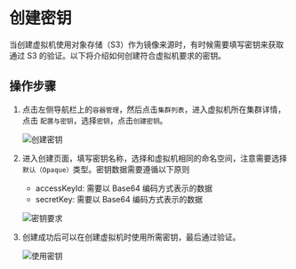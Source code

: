 # 创建密钥

当创建虚拟机使用对象存储（S3）作为镜像来源时，有时候需要填写密钥来获取通过 S3 的验证。以下将介绍如何创建符合虚拟机要求的密钥。

## 操作步骤

1. 点击左侧导航栏上的`容器管理`，然后点击`集群列表`，进入虚拟机所在集群详情，点击 `配置与密钥`，选择`密钥`，点击`创建密钥`。

    ![创建密钥](https://docs.daocloud.io/daocloud-docs-images/docs/zh/docs/virtnest/images/secret01.png)

2. 进入创建页面，填写密钥名称，选择和虚拟机相同的命名空间，注意需要选择`默认（Opaque）`类型。密钥数据需要遵循以下原则

      - accessKeyId: 需要以 Base64 编码方式表示的数据
      - secretKey: 需要以 Base64 编码方式表示的数据

    ![密钥要求](https://docs.daocloud.io/daocloud-docs-images/docs/zh/docs/virtnest/images/secret02.png)

3. 创建成功后可以在创建虚拟机时使用所需密钥，最后通过验证。

    ![使用密钥](https://docs.daocloud.io/daocloud-docs-images/docs/zh/docs/virtnest/images/secret03.png)
